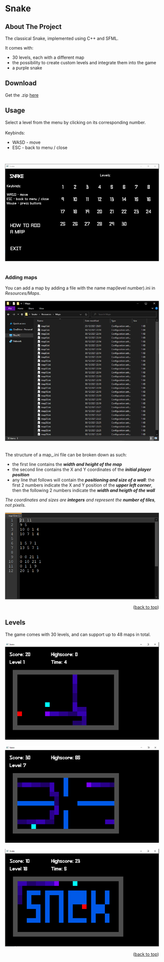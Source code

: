 <!-- PROJECT TITLE -->
<div align="left">
  <h1 align="left">Snake</h1>
</div>


<!-- ABOUT THE PROJECT -->
## About The Project

The classical Snake, implemented using C++ and SFML.

It comes with:
* 30 levels, each with a different map
* the possibility to create custom levels and integrate them into the game
* a purple snake


<!-- Download -->
## Download
Get the .zip [here](https://github.com/teo3fl/Snake/releases)


<!-- USAGE EXAMPLES -->
## Usage

Select a level from the menu by clicking on its corresponding number.<br>
<br>
Keybinds:
* WASD - move
* ESC - back to menu / close
<br>

<img src=".Demo/demo_menu.png" alt="Menu"><br>
<br>

### Adding maps
You can add a map by adding a file with the name map(level number).ini in <i>Resources/Maps</i>.<br>
<br>
<img src=".Demo/demo_mapsfolder.png" alt="MapFolder"><br>
<br>
<br>
The structure of a map_.ini file can be broken down as such:
* the first line contains the <b><i>width and height of the map</i></b>
* the second line contains the X and Y coordinates of the <b><i>initial player position</i></b>
* any line that follows will contain the <b><i>positioning and size of a wall</i></b>: the first 2 numbers indicate the X and Y position of the <b><i>upper left corner</i></b>, then the following 2 numbers indicate the <b><i>width and heigth of the wall</i></b>

<i>The coordinates and sizes are <b>integers</b> and represent the <b>number of tiles</b>, not pixels.</i><br>
<br>
<img src=".Demo/demo_mapfile.png" alt="MapFile"><br>


<p align="right">(<a href="#top">back to top</a>)</p>


<!-- LEVELS -->
## Levels

The game comes with 30 levels, and can support up to 48 maps in total.<br>
<br>
<img src=".Demo/demo_lvl1.png" alt="Level1"><br>
<br>
<img src=".Demo/demo_lvl7.png" alt="Level7"><br>
<br>
<img src=".Demo/demo_lvl18.png" alt="Level18"><br>

<p align="right">(<a href="#top">back to top</a>)</p>

